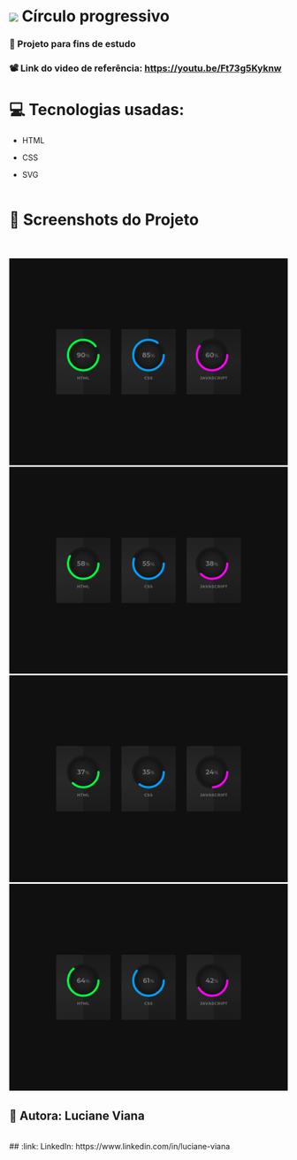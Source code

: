    #  <img src="https://github.com/everton-dgn/everton-dgn/blob/main/gif/Hi.gif?raw=true" width="30px">  Círculo progressivo 
###   :book: Projeto para fins de estudo
###   📽️ Link do video de referência: https://youtu.be/Ft73g5Kyknw
# :computer: Tecnologias usadas:


 * HTML


 * CSS


 * SVG
  <br> <br>
 #  :camera_flash: Screenshots do Projeto
 <br> <br> 
 ![Imagem do projeto](https://raw.githubusercontent.com/Lucianevianagbi/Barra-de-progresso-circular/master/screenshots/img1.jpg)
 <br>
  ![Imagem do projeto](https://raw.githubusercontent.com/Lucianevianagbi/Barra-de-progresso-circular/master/screenshots/img2.jpg)
  <br>
   ![Imagem do projeto](https://raw.githubusercontent.com/Lucianevianagbi/Barra-de-progresso-circular/master/screenshots/img3.jpg)
   <br>
    ![Imagem do projeto](https://raw.githubusercontent.com/Lucianevianagbi/Barra-de-progresso-circular/master/screenshots/img4.jpg)
<br>
## :woman: Autora:  Luciane Viana
<br> 
## :link: LinkedIn: https://www.linkedin.com/in/luciane-viana
